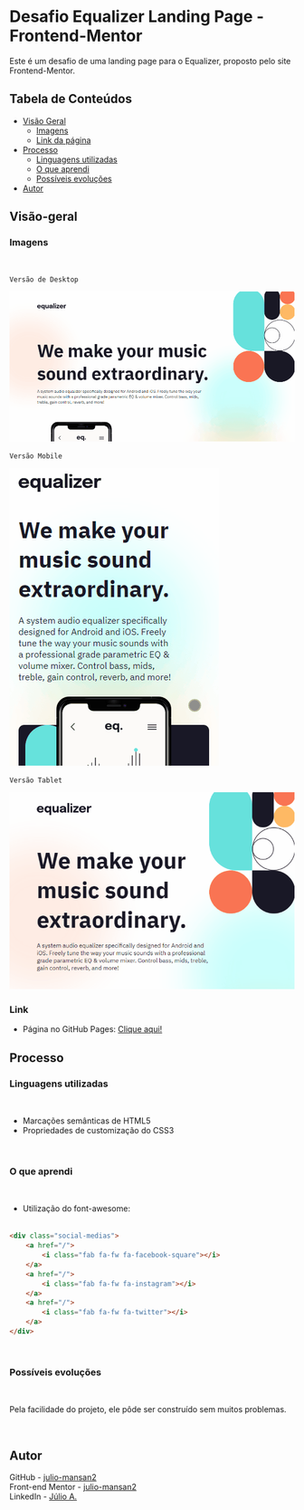 # Desafio Equalizer Landing Page - Frontend-Mentor

Este é um desafio de uma landing page para o Equalizer, proposto pelo site Frontend-Mentor.

## Tabela de Conteúdos

- [Visão Geral](#visão-geral)
    - [Imagens](#imagens)
    - [Link da página](#link)
- [Processo](#processo)
    - [Linguagens utilizadas](#linguagens-utilizadas)
    - [O que aprendi](#o-que-aprendi)
    - [Possíveis evoluções](#possíveis-evoluções)
- [Autor](#autor)

## Visão-geral

### Imagens

<br>

````
Versão de Desktop
````

   <img src="./src/design/desktop-design.gif" alt="desktop-design">

<br>

````
Versão Mobile
````

 <img src="./src/design/mobile-design.gif" alt="mobile-design">

<br>

````
Versão Tablet
````

 <img src="./src/design/tablet-design.gif" alt="mobile-design">

<br>

### Link

- Página no GitHub Pages: <a href="https://julio-mansan2.github.io/equalizer-landing-page/">Clique aqui!</a>

## Processo

### Linguagens utilizadas

<br>

- Marcações semânticas de HTML5
- Propriedades de customização do CSS3

<br>

### O que aprendi

<br>

- Utilização do font-awesome:

````html

<div class="social-medias">
    <a href="/">
        <i class="fab fa-fw fa-facebook-square"></i>
    </a>
    <a href="/">
        <i class="fab fa-fw fa-instagram"></i>
    </a>
    <a href="/">
        <i class="fab fa-fw fa-twitter"></i>
    </a>
</div>

````

<br>

### Possíveis evoluções

<br>

Pela facilidade do projeto, ele pôde ser construído sem muitos problemas.

<br>

## Autor

GitHub - <a href="https://github.com/julio-mansan2">julio-mansan2</a> <br>
Front-end Mentor - <a href="https://www.frontendmentor.io/profile/julio-mansan2">julio-mansan2</a> <br>
LinkedIn - <a href="https://www.linkedin.com/in/j%C3%BAlio-a-mansan-3415a7249/">Júlio A.</a> <br>